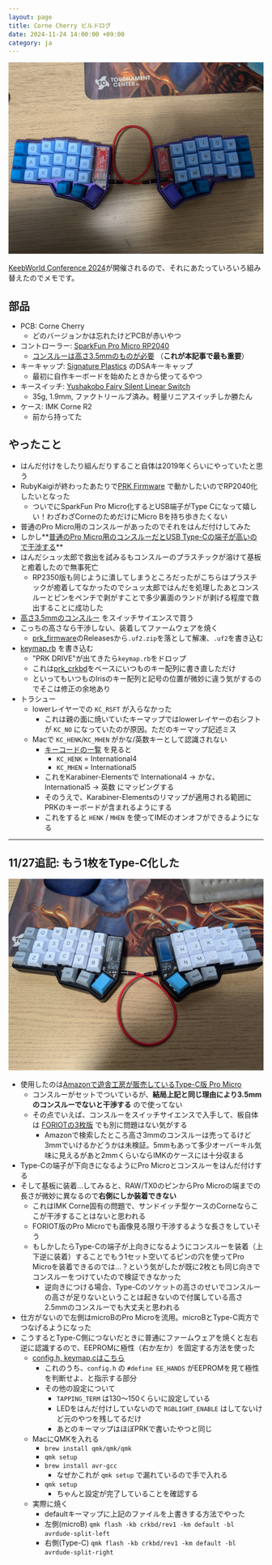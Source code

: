 ```yaml
---
layout: page
title: Corne Cherry ビルドログ
date: 2024-11-24 14:00:00 +09:00
category: ja
---
```


![](/images/crkbd.jpg)

[KeebWorld Conference 2024](https://keebkaigi.org/2024)が開催されるので、それにあたっていろいろ組み替えたのでメモです。

## 部品

- PCB: Corne Cherry
  - どのバージョンかは忘れたけどPCBが赤いやつ
- コントローラー: [SparkFun Pro Micro RP2040](https://www.switch-science.com/products/7441)
  - [コンスルーは高さ3.5mmのものが必要](https://www.switch-science.com/products/7448) （**これが本記事で最も重要**）
- キーキャップ: [Signature Plastics](https://www.solutionsinplastic.com/) のDSAキーキャップ
  - 最初に自作キーボードを始めたときから使ってるやつ
- キースイッチ: [Yushakobo Fairy Silent Linear Switch](https://shop.yushakobo.jp/products/5659)
  - 35g, 1.9mm, ファクトリールブ済み。軽量リニアスイッチしか勝たん
- ケース: IMK Corne R2
  - 前から持ってた

## やったこと

- はんだ付けをしたり組んだりすること自体は2019年くらいにやっていたと思う
- RubyKaigiが終わったあたりで[PRK Firmware](https://github.com/picoruby/prk_firmware) で動かしたいのでRP2040化したいとなった
  - ついでにSparkFun Pro Micro化するとUSB端子がType Cになって嬉しい！わざわざCorneのためだけにMicro Bを持ち歩きたくない
- 普通のPro Micro用のコンスルーがあったのでそれをはんだ付けしてみた
- しかし**[普通のPro Micro用のコンスルーだとUSB Type-Cの端子が高いので干渉する](https://x.com/s01/status/1847915602909736980)**
- はんだシュッ太郎で救出を試みるもコンスルーのプラスチックが溶けて基板と癒着したので無事死亡
  - RP2350版も同じように潰してしまうところだったがこちらはプラスチックが癒着してなかったのでシュッ太郎ではんだを処理したあとコンスルーとピンをペンチで剥がすことで多少裏面のランドが剥げる程度で救出することに成功した
- [高さ3.5mmのコンスルー](https://www.switch-science.com/products/7448) をスイッチサイエンスで買う
- こっちの高さなら干渉しない、装着してファームウェアを焼く
  - [prk_firmware](https://github.com/picoruby/prk_firmware)のReleasesから`.uf2.zip`を落として解凍、`.uf2`を書き込む
- [keymap.rb](https://gist.github.com/sylph01/0cdefeaf5fd1854cdd9f6f5e45e2a1cd) を書き込む
  - "PRK DRIVE"が出てきたら`keymap.rb`をドロップ
  - これは[prk_crkbd](https://github.com/picoruby/prk_crkbd)をベースにいつものキー配列に書き直しただけ
  - といってもいつものIrisのキー配列と記号の位置が微妙に違う気がするのでそこは修正の余地あり
- トラシュー
  - lowerレイヤーでの `KC_RSFT` が入らなかった
    - これは親の面に焼いていたキーマップではlowerレイヤーの右シフトが `KC_NO` になっていたのが原因。ただのキーマップ記述ミス
  - Macで `KC_HENK`/`KC_MHEN` がかな/英数キーとして認識されない
    - [キーコードの一覧](https://github.com/picoruby/prk_firmware/wiki/Keycodes_ja) を見ると
      - `KC_HENK` = International4
      - `KC_MHEN` = International5
    - これをKarabiner-Elementsで International4 → かな、 International5 → 英数 にマッピングする
    - そのうえで、Karabiner-Elementsのリマップが適用される範囲にPRKのキーボードが含まれるようにする
    - これをすると `HENK` / `MHEN` を使ってIMEのオンオフができるようになる

----

## 11/27追記: もう1枚をType-C化した

![](/images/crkbd_atmega32u4.jpg)

- 使用したのは[Amazonで遊舎工房が販売しているType-C版 Pro Micro](https://amazon.co.jp/dp/B0CV51GBLZ)
  - コンスルーがセットでついているが、**結局上記と同じ理由により3.5mmのコンスルーでないと干渉する** ので使ってない
  - その点でいえば、コンスルーをスイッチサイエンスで入手して、板自体は [FORIOTの3枚版](https://amazon.co.jp/dp/B0CW343TCS) でも別に問題はない気がする
    - Amazonで検索したところ高さ3mmのコンスルーは売ってるけど3mmでいけるかどうかは未検証。5mmもあって多少オーバーキル気味に見えるがあと2mmくらいならIMKのケースには十分収まる
- Type-Cの端子が下向きになるようにPro Microとコンスルーをはんだ付けする
- そして基板に装着…してみると、RAW/TX0のピンからPro Microの端までの長さが微妙に異なるので**右側にしか装着できない**
  - これはIMK Corne固有の問題で、サンドイッチ型ケースのCorneならここが干渉することはないと思われる
  - FORIOT版のPro Microでも画像見る限り干渉するような長さをしていそう
  - もしかしたらType-Cの端子が上向きになるようにコンスルーを装着（上下逆に装着）することでもう1セット空いてるピンの穴を使ってPro Microを装着できるのでは…？という気がしたが既に2枚とも同じ向きでコンスルーをつけていたので検証できなかった
    - 逆向きにつける場合、Type-Cのソケットの高さのせいでコンスルーの高さが足りないということは起きないので付属している高さ2.5mmのコンスルーでも大丈夫と思われる
- 仕方がないので左側はmicroBのPro Microを流用。microBとType-C両方でつなげるようになった
- こうするとType-C側につないだときに普通にファームウェアを焼くと左右逆に認識するので、EEPROMに極性（右か左か）を固定する方法を使った
  - [config.h, keymap.cはこちら](https://gist.github.com/sylph01/79571118f76666c9f94b94751e4e80f1)
    - これのうち、`config.h` の `#define EE_HANDS` がEEPROMを見て極性を判断せよ、と指示する部分
    - その他の設定について
      - `TAPPING_TERM` は130〜150くらいに設定している
      - LEDをはんだ付けしていないので `RGBLIGHT_ENABLE` はしてないけど元のやつを残してるだけ
      - あとのキーマップはほぼPRKで書いたやつと同じ
  - MacにQMKを入れる
    - `brew install qmk/qmk/qmk`
    - `qmk setup`
    - `brew install avr-gcc`
      - なぜかこれが `qmk setup` で漏れているので手で入れる
    - `qmk setup`
      - ちゃんと設定が完了していることを確認する
  - 実際に焼く
    - defaultキーマップに上記のファイルを上書きする方法でやった
    - 左側(microB) `qmk flash -kb crkbd/rev1 -km default -bl avrdude-split-left`
    - 右側(Type-C) `qmk flash -kb crkbd/rev1 -km default -bl avrdude-split-right`